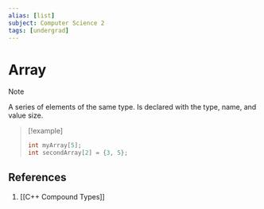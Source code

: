 ```yaml
---
alias: [list]
subject: Computer Science 2
tags: [undergrad]
---
```

# Array


> [!note]
> A series of elements of the same type. Is declared with the type, name, and value size.

> [!example]
> ```cpp
> int myArray[5];
> int secondArray[2] = {3, 5};

## References
1. [[C++ Compound Types]]